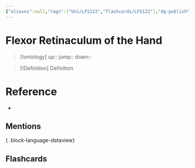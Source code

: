 ```yaml
---
{"aliases":null,"tags":["Uni/LFS122","flashcards/LFS122"],"dg-publish":true,"permalink":"/cards/flexor-retinaculum-of-the-hand/","dgPassFrontmatter":true}
---
```


# Flexor Retinaculum of the Hand

> [!ontology]
> up:: 
> jump:: 
> down:: 

> [!Definition] Definition
> 

# Reference
- 

## Mentions

{ .block-language-dataview}

## Flashcards
